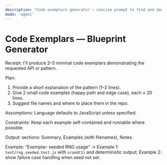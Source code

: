 ```yaml
---
description: "Code exemplars generator — concise prompt to find and document representative, high-quality code samples in a repo." 
mode: 'agent'
---
```


# Code Exemplars — Blueprint Generator

Receipt: I'll produce 2–3 minimal code exemplars demonstrating the requested API or pattern.

Plan:
1) Provide a short explanation of the pattern (1–2 lines).
2) Give 2 small code examples (happy path and edge case), each ≤ 20 lines.
3) Suggest file names and where to place them in the repo.

Assumptions: Language defaults to JavaScript unless specified.

Constraints: Keep each example self-contained and runnable where possible.

Output: sections: Summary, Examples (with filenames), Notes.

Example: "Exemplar: seeded RNG usage" → Example 1: `test/rng.seeded.test.js` with `srand(1)` and deterministic output; Example 2: show failure case handling when seed not set.
